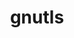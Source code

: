 ---
title: "gnutls"
layout: cache
categories: [package, develop]
meta: {"versions": ["3.8.3", "3.8.8"], "compilers": ["apple-clang@=15.0.0", "gcc@=10.2.1", "gcc@=10.5.0", "gcc@=11.4.0", "gcc@=13.3.0", "gcc@=7.5.0"], "oss": ["centos7", "rhel8", "ubuntu18.04", "ubuntu22.04", "ventura"], "platforms": ["darwin", "linux"], "targets": ["aarch64", "x86_64_v3"], "stacks": ["developer-tools", "developer-tools-aarch64-linux-gnu", "developer-tools-darwin", "developer-tools-manylinux2014", "developer-tools-x86_64_v3-linux-gnu", "hep", "root"], "num_specs": 27, "num_specs_by_stack": {"developer-tools-darwin": 2, "root": 27, "developer-tools-manylinux2014": 1, "developer-tools-x86_64_v3-linux-gnu": 7, "developer-tools-aarch64-linux-gnu": 7, "developer-tools": 3, "hep": 7}}
spec_details: [{"hash": "doqzjir3ksn3cieqo7jvn33wt7xgbjnt", "compiler": "apple-clang@=15.0.0", "versions": ["3.8.3"], "os": "ventura", "platform": "darwin", "target": "aarch64", "variants": ["+brotli", "build_system=autotools", "~guile", "+zlib"], "stacks": ["developer-tools-darwin", "root"], "size": "-", "tarball": "https://binaries.spack.io/develop/build_cache/darwin-ventura-aarch64/apple-clang-15.0.0/gnutls-3.8.3/darwin-ventura-aarch64-apple-clang-15.0.0-gnutls-3.8.3-doqzjir3ksn3cieqo7jvn33wt7xgbjnt.spack"}, {"hash": "sfxlrcqmbcr7modw6pq7zr24auoahm3m", "compiler": "apple-clang@=15.0.0", "versions": ["3.8.3"], "os": "ventura", "platform": "darwin", "target": "aarch64", "variants": ["+brotli", "build_system=autotools", "~guile", "+zlib"], "stacks": ["developer-tools-darwin", "root"], "size": "-", "tarball": "https://binaries.spack.io/develop/build_cache/darwin-ventura-aarch64/apple-clang-15.0.0/gnutls-3.8.3/darwin-ventura-aarch64-apple-clang-15.0.0-gnutls-3.8.3-sfxlrcqmbcr7modw6pq7zr24auoahm3m.spack"}, {"hash": "vmwmewviqi4sgb26633zwai2s2gqwfsw", "compiler": "gcc@=10.2.1", "versions": ["3.8.3"], "os": "centos7", "platform": "linux", "target": "x86_64_v3", "variants": ["+brotli", "build_system=autotools", "~guile", "+zlib"], "stacks": ["developer-tools-manylinux2014", "root"], "size": "-", "tarball": "https://binaries.spack.io/develop/build_cache/linux-centos7-x86_64_v3/gcc-10.2.1/gnutls-3.8.3/linux-centos7-x86_64_v3-gcc-10.2.1-gnutls-3.8.3-vmwmewviqi4sgb26633zwai2s2gqwfsw.spack"}, {"hash": "g2ruvtyedynashi64tmgnkjl2sexoyuc", "compiler": "gcc@=10.5.0", "versions": ["3.8.8"], "os": "centos7", "platform": "linux", "target": "x86_64_v3", "variants": ["+brotli", "build_system=autotools", "+zlib", "+zstd"], "stacks": ["developer-tools-x86_64_v3-linux-gnu", "root"], "size": "-", "tarball": "https://binaries.spack.io/develop/build_cache/linux-centos7-x86_64_v3/gcc-10.5.0/gnutls-3.8.8/linux-centos7-x86_64_v3-gcc-10.5.0-gnutls-3.8.8-g2ruvtyedynashi64tmgnkjl2sexoyuc.spack"}, {"hash": "it4obvaiq6w5tb2n7yn6sxbnay3egmdz", "compiler": "gcc@=10.5.0", "versions": ["3.8.8"], "os": "centos7", "platform": "linux", "target": "x86_64_v3", "variants": ["+brotli", "build_system=autotools", "+zlib", "+zstd"], "stacks": ["developer-tools-x86_64_v3-linux-gnu", "root"], "size": "-", "tarball": "https://binaries.spack.io/develop/build_cache/linux-centos7-x86_64_v3/gcc-10.5.0/gnutls-3.8.8/linux-centos7-x86_64_v3-gcc-10.5.0-gnutls-3.8.8-it4obvaiq6w5tb2n7yn6sxbnay3egmdz.spack"}, {"hash": "57oqtyidhgoge5dhoxaq74ccq5pdxdkb", "compiler": "gcc@=10.5.0", "versions": ["3.8.8"], "os": "centos7", "platform": "linux", "target": "x86_64_v3", "variants": ["+brotli", "build_system=autotools", "+zlib", "+zstd"], "stacks": ["developer-tools-x86_64_v3-linux-gnu", "root"], "size": "-", "tarball": "https://binaries.spack.io/develop/build_cache/linux-centos7-x86_64_v3/gcc-10.5.0/gnutls-3.8.8/linux-centos7-x86_64_v3-gcc-10.5.0-gnutls-3.8.8-57oqtyidhgoge5dhoxaq74ccq5pdxdkb.spack"}, {"hash": "5xanukbjoi7hvjsiigr73dxkrxanoykj", "compiler": "gcc@=10.5.0", "versions": ["3.8.8"], "os": "centos7", "platform": "linux", "target": "x86_64_v3", "variants": ["+brotli", "build_system=autotools", "+zlib", "+zstd"], "stacks": ["developer-tools-x86_64_v3-linux-gnu", "root"], "size": "-", "tarball": "https://binaries.spack.io/develop/build_cache/linux-centos7-x86_64_v3/gcc-10.5.0/gnutls-3.8.8/linux-centos7-x86_64_v3-gcc-10.5.0-gnutls-3.8.8-5xanukbjoi7hvjsiigr73dxkrxanoykj.spack"}, {"hash": "u7jgqetmwnppdobdkh4qrg7lu4n2pup3", "compiler": "gcc@=10.5.0", "versions": ["3.8.8"], "os": "centos7", "platform": "linux", "target": "x86_64_v3", "variants": ["+brotli", "build_system=autotools", "+zlib", "+zstd"], "stacks": ["developer-tools-x86_64_v3-linux-gnu", "root"], "size": "-", "tarball": "https://binaries.spack.io/develop/build_cache/linux-centos7-x86_64_v3/gcc-10.5.0/gnutls-3.8.8/linux-centos7-x86_64_v3-gcc-10.5.0-gnutls-3.8.8-u7jgqetmwnppdobdkh4qrg7lu4n2pup3.spack"}, {"hash": "modvpadf3ceznkowhvo2ycvg6pyfclb3", "compiler": "gcc@=10.5.0", "versions": ["3.8.8"], "os": "centos7", "platform": "linux", "target": "x86_64_v3", "variants": ["+brotli", "build_system=autotools", "+zlib", "+zstd"], "stacks": ["developer-tools-x86_64_v3-linux-gnu", "root"], "size": "-", "tarball": "https://binaries.spack.io/develop/build_cache/linux-centos7-x86_64_v3/gcc-10.5.0/gnutls-3.8.8/linux-centos7-x86_64_v3-gcc-10.5.0-gnutls-3.8.8-modvpadf3ceznkowhvo2ycvg6pyfclb3.spack"}, {"hash": "oibarwboeqozhyg5sapocpcuoqzqwsw6", "compiler": "gcc@=10.5.0", "versions": ["3.8.8"], "os": "centos7", "platform": "linux", "target": "x86_64_v3", "variants": ["+brotli", "build_system=autotools", "+zlib", "+zstd"], "stacks": ["developer-tools-x86_64_v3-linux-gnu", "root"], "size": "-", "tarball": "https://binaries.spack.io/develop/build_cache/linux-centos7-x86_64_v3/gcc-10.5.0/gnutls-3.8.8/linux-centos7-x86_64_v3-gcc-10.5.0-gnutls-3.8.8-oibarwboeqozhyg5sapocpcuoqzqwsw6.spack"}, {"hash": "seriaest6xnwq7f2cuilqvomrzredzlq", "compiler": "gcc@=13.3.0", "versions": ["3.8.8"], "os": "rhel8", "platform": "linux", "target": "aarch64", "variants": ["+brotli", "build_system=autotools", "+zlib", "+zstd"], "stacks": ["root", "developer-tools-aarch64-linux-gnu"], "size": "-", "tarball": "https://binaries.spack.io/develop/build_cache/linux-rhel8-aarch64/gcc-13.3.0/gnutls-3.8.8/linux-rhel8-aarch64-gcc-13.3.0-gnutls-3.8.8-seriaest6xnwq7f2cuilqvomrzredzlq.spack"}, {"hash": "54yyxszp2t646ack5k5jr7gfavfja6vq", "compiler": "gcc@=13.3.0", "versions": ["3.8.8"], "os": "rhel8", "platform": "linux", "target": "aarch64", "variants": ["+brotli", "build_system=autotools", "+zlib", "+zstd"], "stacks": ["root", "developer-tools-aarch64-linux-gnu"], "size": "-", "tarball": "https://binaries.spack.io/develop/build_cache/linux-rhel8-aarch64/gcc-13.3.0/gnutls-3.8.8/linux-rhel8-aarch64-gcc-13.3.0-gnutls-3.8.8-54yyxszp2t646ack5k5jr7gfavfja6vq.spack"}, {"hash": "nn3al2y2aayliodz5nnf2bdgga3eevto", "compiler": "gcc@=13.3.0", "versions": ["3.8.8"], "os": "rhel8", "platform": "linux", "target": "aarch64", "variants": ["+brotli", "build_system=autotools", "+zlib", "+zstd"], "stacks": ["root", "developer-tools-aarch64-linux-gnu"], "size": "-", "tarball": "https://binaries.spack.io/develop/build_cache/linux-rhel8-aarch64/gcc-13.3.0/gnutls-3.8.8/linux-rhel8-aarch64-gcc-13.3.0-gnutls-3.8.8-nn3al2y2aayliodz5nnf2bdgga3eevto.spack"}, {"hash": "pd4ooy3nnm2xvcgqvv4qh3uqnnbidrca", "compiler": "gcc@=13.3.0", "versions": ["3.8.8"], "os": "rhel8", "platform": "linux", "target": "aarch64", "variants": ["+brotli", "build_system=autotools", "+zlib", "+zstd"], "stacks": ["root", "developer-tools-aarch64-linux-gnu"], "size": "-", "tarball": "https://binaries.spack.io/develop/build_cache/linux-rhel8-aarch64/gcc-13.3.0/gnutls-3.8.8/linux-rhel8-aarch64-gcc-13.3.0-gnutls-3.8.8-pd4ooy3nnm2xvcgqvv4qh3uqnnbidrca.spack"}, {"hash": "6c3an4s243zrytqydg4wjdh2bdugi6iy", "compiler": "gcc@=13.3.0", "versions": ["3.8.8"], "os": "rhel8", "platform": "linux", "target": "aarch64", "variants": ["+brotli", "build_system=autotools", "+zlib", "+zstd"], "stacks": ["root", "developer-tools-aarch64-linux-gnu"], "size": "-", "tarball": "https://binaries.spack.io/develop/build_cache/linux-rhel8-aarch64/gcc-13.3.0/gnutls-3.8.8/linux-rhel8-aarch64-gcc-13.3.0-gnutls-3.8.8-6c3an4s243zrytqydg4wjdh2bdugi6iy.spack"}, {"hash": "5bn5j33odlklvstsiaybjwdjxj2ijnnq", "compiler": "gcc@=13.3.0", "versions": ["3.8.8"], "os": "rhel8", "platform": "linux", "target": "aarch64", "variants": ["+brotli", "build_system=autotools", "+zlib", "+zstd"], "stacks": ["root", "developer-tools-aarch64-linux-gnu"], "size": "-", "tarball": "https://binaries.spack.io/develop/build_cache/linux-rhel8-aarch64/gcc-13.3.0/gnutls-3.8.8/linux-rhel8-aarch64-gcc-13.3.0-gnutls-3.8.8-5bn5j33odlklvstsiaybjwdjxj2ijnnq.spack"}, {"hash": "it4pqbg67qsqndbgxwwvplg4zz4mk7kd", "compiler": "gcc@=13.3.0", "versions": ["3.8.8"], "os": "rhel8", "platform": "linux", "target": "aarch64", "variants": ["+brotli", "build_system=autotools", "+zlib", "+zstd"], "stacks": ["root", "developer-tools-aarch64-linux-gnu"], "size": "-", "tarball": "https://binaries.spack.io/develop/build_cache/linux-rhel8-aarch64/gcc-13.3.0/gnutls-3.8.8/linux-rhel8-aarch64-gcc-13.3.0-gnutls-3.8.8-it4pqbg67qsqndbgxwwvplg4zz4mk7kd.spack"}, {"hash": "6g57x6vfiv3ktj2vjhm5fopsocrqrwsc", "compiler": "gcc@=7.5.0", "versions": ["3.8.3"], "os": "ubuntu18.04", "platform": "linux", "target": "x86_64_v3", "variants": ["build_system=autotools", "~guile", "+zlib"], "stacks": ["developer-tools", "root"], "size": "-", "tarball": "https://binaries.spack.io/develop/build_cache/linux-ubuntu18.04-x86_64_v3/gcc-7.5.0/gnutls-3.8.3/linux-ubuntu18.04-x86_64_v3-gcc-7.5.0-gnutls-3.8.3-6g57x6vfiv3ktj2vjhm5fopsocrqrwsc.spack"}, {"hash": "eon2dcjkn7innr3swgdyjvrxmyplt3kd", "compiler": "gcc@=7.5.0", "versions": ["3.8.3"], "os": "ubuntu18.04", "platform": "linux", "target": "x86_64_v3", "variants": ["build_system=autotools", "~guile", "+zlib"], "stacks": ["developer-tools", "root"], "size": "-", "tarball": "https://binaries.spack.io/develop/build_cache/linux-ubuntu18.04-x86_64_v3/gcc-7.5.0/gnutls-3.8.3/linux-ubuntu18.04-x86_64_v3-gcc-7.5.0-gnutls-3.8.3-eon2dcjkn7innr3swgdyjvrxmyplt3kd.spack"}, {"hash": "hqwvrpfoudazveescvz6ebdmyj3ztuyi", "compiler": "gcc@=7.5.0", "versions": ["3.8.3"], "os": "ubuntu18.04", "platform": "linux", "target": "x86_64_v3", "variants": ["build_system=autotools", "~guile", "+zlib"], "stacks": ["developer-tools", "root"], "size": "-", "tarball": "https://binaries.spack.io/develop/build_cache/linux-ubuntu18.04-x86_64_v3/gcc-7.5.0/gnutls-3.8.3/linux-ubuntu18.04-x86_64_v3-gcc-7.5.0-gnutls-3.8.3-hqwvrpfoudazveescvz6ebdmyj3ztuyi.spack"}, {"hash": "2fgrdindx22x4jq6tgjdcwibvtq2lguv", "compiler": "gcc@=11.4.0", "versions": ["3.8.8"], "os": "ubuntu22.04", "platform": "linux", "target": "x86_64_v3", "variants": ["+brotli", "build_system=autotools", "+zlib", "+zstd"], "stacks": ["hep", "root"], "size": "-", "tarball": "https://binaries.spack.io/develop/build_cache/linux-ubuntu22.04-x86_64_v3/gcc-11.4.0/gnutls-3.8.8/linux-ubuntu22.04-x86_64_v3-gcc-11.4.0-gnutls-3.8.8-2fgrdindx22x4jq6tgjdcwibvtq2lguv.spack"}, {"hash": "gkfhsg6tvayx7u7fh4qmpf2fwocdhjgp", "compiler": "gcc@=11.4.0", "versions": ["3.8.8"], "os": "ubuntu22.04", "platform": "linux", "target": "x86_64_v3", "variants": ["+brotli", "build_system=autotools", "+zlib", "+zstd"], "stacks": ["hep", "root"], "size": "-", "tarball": "https://binaries.spack.io/develop/build_cache/linux-ubuntu22.04-x86_64_v3/gcc-11.4.0/gnutls-3.8.8/linux-ubuntu22.04-x86_64_v3-gcc-11.4.0-gnutls-3.8.8-gkfhsg6tvayx7u7fh4qmpf2fwocdhjgp.spack"}, {"hash": "k3p67scv5kkq7wlurwbs6tp3jr4vrulj", "compiler": "gcc@=11.4.0", "versions": ["3.8.8"], "os": "ubuntu22.04", "platform": "linux", "target": "x86_64_v3", "variants": ["+brotli", "build_system=autotools", "+zlib", "+zstd"], "stacks": ["hep", "root"], "size": "-", "tarball": "https://binaries.spack.io/develop/build_cache/linux-ubuntu22.04-x86_64_v3/gcc-11.4.0/gnutls-3.8.8/linux-ubuntu22.04-x86_64_v3-gcc-11.4.0-gnutls-3.8.8-k3p67scv5kkq7wlurwbs6tp3jr4vrulj.spack"}, {"hash": "n2jea5r3c5xmi7msvmnvxp6eejjulct5", "compiler": "gcc@=11.4.0", "versions": ["3.8.8"], "os": "ubuntu22.04", "platform": "linux", "target": "x86_64_v3", "variants": ["+brotli", "build_system=autotools", "+zlib", "+zstd"], "stacks": ["hep", "root"], "size": "-", "tarball": "https://binaries.spack.io/develop/build_cache/linux-ubuntu22.04-x86_64_v3/gcc-11.4.0/gnutls-3.8.8/linux-ubuntu22.04-x86_64_v3-gcc-11.4.0-gnutls-3.8.8-n2jea5r3c5xmi7msvmnvxp6eejjulct5.spack"}, {"hash": "r7efsjec5mij6t2tk6dyk4rqbtixrdli", "compiler": "gcc@=11.4.0", "versions": ["3.8.8"], "os": "ubuntu22.04", "platform": "linux", "target": "x86_64_v3", "variants": ["+brotli", "build_system=autotools", "+zlib", "+zstd"], "stacks": ["hep", "root"], "size": "-", "tarball": "https://binaries.spack.io/develop/build_cache/linux-ubuntu22.04-x86_64_v3/gcc-11.4.0/gnutls-3.8.8/linux-ubuntu22.04-x86_64_v3-gcc-11.4.0-gnutls-3.8.8-r7efsjec5mij6t2tk6dyk4rqbtixrdli.spack"}, {"hash": "v6y2kijh2uulunvlplxp4bejnjclmqit", "compiler": "gcc@=11.4.0", "versions": ["3.8.8"], "os": "ubuntu22.04", "platform": "linux", "target": "x86_64_v3", "variants": ["+brotli", "build_system=autotools", "+zlib", "+zstd"], "stacks": ["hep", "root"], "size": "-", "tarball": "https://binaries.spack.io/develop/build_cache/linux-ubuntu22.04-x86_64_v3/gcc-11.4.0/gnutls-3.8.8/linux-ubuntu22.04-x86_64_v3-gcc-11.4.0-gnutls-3.8.8-v6y2kijh2uulunvlplxp4bejnjclmqit.spack"}, {"hash": "v7em5okyhh5sbuvo4u3smbrrcutv36rb", "compiler": "gcc@=11.4.0", "versions": ["3.8.8"], "os": "ubuntu22.04", "platform": "linux", "target": "x86_64_v3", "variants": ["+brotli", "build_system=autotools", "+zlib", "+zstd"], "stacks": ["hep", "root"], "size": "-", "tarball": "https://binaries.spack.io/develop/build_cache/linux-ubuntu22.04-x86_64_v3/gcc-11.4.0/gnutls-3.8.8/linux-ubuntu22.04-x86_64_v3-gcc-11.4.0-gnutls-3.8.8-v7em5okyhh5sbuvo4u3smbrrcutv36rb.spack"}]
---